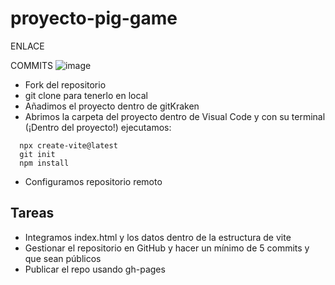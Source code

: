 # proyecto-pig-game
ENLACE





COMMITS
![image](https://github.com/user-attachments/assets/e91d9895-ca1f-40e8-b341-1c7124a50715)






- Fork del repositorio
- git clone para tenerlo en local
- Añadimos el proyecto dentro de gitKraken
- Abrimos la carpeta del proyecto dentro de Visual Code y con su terminal (¡Dentro del proyecto!) ejecutamos:

```
  npx create-vite@latest
  git init
  npm install
```

- Configuramos repositorio remoto

## Tareas

- Integramos index.html y los datos dentro de la estructura de vite
- Gestionar el repositorio en GitHub y hacer un mínimo de 5 commits y que sean públicos
- Publicar el repo usando gh-pages
